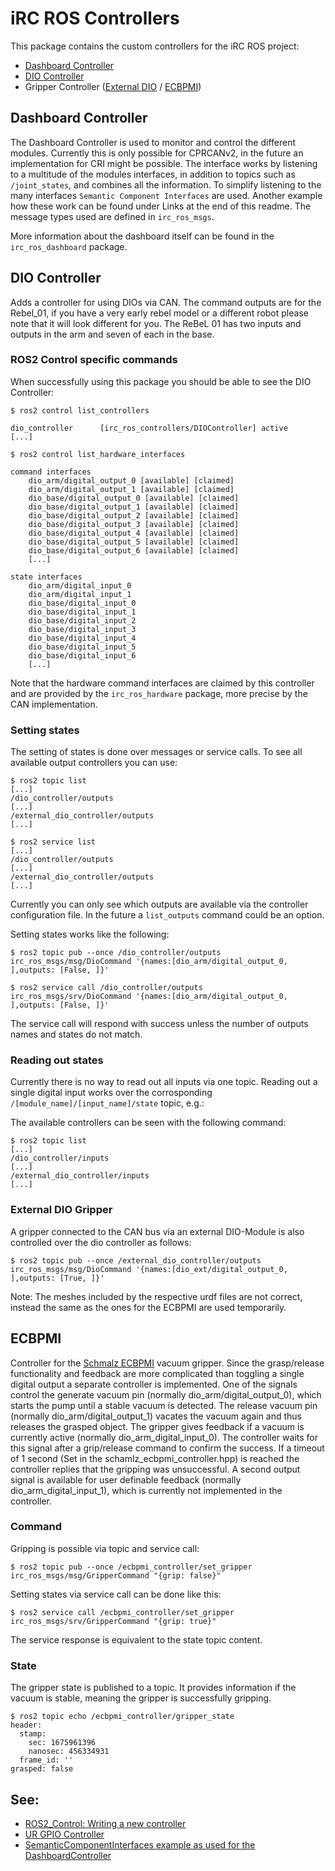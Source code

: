 # iRC ROS Controllers

This package contains the custom controllers for the iRC ROS project:
- [Dashboard Controller](#dashboard-controller)
- [DIO Controller](#dio-controller)
- Gripper Controller ([External DIO](#external-dio-gripper) / [ECBPMI](#ecbpmi)) 

## Dashboard Controller
The Dashboard Controller is used to monitor and control the different modules. Currently this is only possible for CPRCANv2, in the future an implementation for CRI might be possible.
The interface works by listening to a multitude of the modules interfaces, in addition to topics such as `/joint_states`, and combines all the information. To simplify listening to the many interfaces `Semantic Component Interfaces` are used. Another example how these work can be found under Links at the end of this readme.
The message types used are defined in `irc_ros_msgs`. 

More information about the dashboard itself can be found in the `irc_ros_dashboard` package.

## DIO Controller
Adds a controller for using DIOs via CAN. The command outputs are for the Rebel_01, if you have a very early rebel model or a different robot please note that it will look different for you. The ReBeL 01 has two inputs and outputs in the arm and seven of each in the base.

### ROS2 Control specific commands
When successfully using this package you should be able to see the DIO Controller:

``` console
$ ros2 control list_controllers

dio_controller      [irc_ros_controllers/DIOController] active    
[...]

$ ros2 control list_hardware_interfaces

command interfaces
	dio_arm/digital_output_0 [available] [claimed]
	dio_arm/digital_output_1 [available] [claimed]
	dio_base/digital_output_0 [available] [claimed]
	dio_base/digital_output_1 [available] [claimed]
	dio_base/digital_output_2 [available] [claimed]
	dio_base/digital_output_3 [available] [claimed]
	dio_base/digital_output_4 [available] [claimed]
	dio_base/digital_output_5 [available] [claimed]
	dio_base/digital_output_6 [available] [claimed]
    [...]

state interfaces
	dio_arm/digital_input_0
	dio_arm/digital_input_1
	dio_base/digital_input_0
	dio_base/digital_input_1
	dio_base/digital_input_2
	dio_base/digital_input_3
	dio_base/digital_input_4
	dio_base/digital_input_5
	dio_base/digital_input_6
    [...]

```

Note that the hardware command interfaces are claimed by this controller and are provided by the `irc_ros_hardware` package, more precise by the CAN implementation.

### Setting states
The setting of states is done over messages or service calls.
To see all available output controllers you can use:
``` console
$ ros2 topic list
[...]
/dio_controller/outputs
[...]
/external_dio_controller/outputs
[...]

$ ros2 service list
[...]
/dio_controller/outputs
[...]
/external_dio_controller/outputs
[...]
```

Currently you can only see which outputs are available via the controller configuration file. In the future a `list_outputs` command could be an option.

Setting states works like the following:

``` console 
$ ros2 topic pub --once /dio_controller/outputs irc_ros_msgs/msg/DioCommand '{names:[dio_arm/digital_output_0, ],outputs: [False, ]}'

$ ros2 service call /dio_controller/outputs irc_ros_msgs/srv/DioCommand '{names:[dio_arm/digital_output_0, ],outputs: [False, ]}'
```

The service call will respond with success unless the number of outputs names and states do not match.

### Reading out states
Currently there is no way to read out all inputs via one topic. Reading out a single digital input works over the corrosponding `/[module_name]/[input_name]/state` topic, e.g.:

The available controllers can be seen with the following command:
``` console
$ ros2 topic list
[...]
/dio_controller/inputs
[...]
/external_dio_controller/inputs
[...]
```

### External DIO Gripper
A gripper connected to the CAN bus via an external DIO-Module is also controlled over the dio controller as follows:

``` console
$ ros2 topic pub --once /external_dio_controller/outputs irc_ros_msgs/msg/DioCommand '{names:[dio_ext/digital_output_0, ],outputs: [True, ]}'
```

Note: The meshes included by the respective urdf files are not correct, instead the same as the ones for the ECBPMI are used temporarily.

## ECBPMI
Controller for the [Schmalz ECBPMI](https://www.schmalz.com/en-us/vacuum-technology-for-robotics/vacuum-generators/vacuum-generators-ecbpmi-312576/) vacuum gripper. Since the grasp/release functionality and feedback are more complicated than toggling a single digital output a separate controller is implemented.
One of the signals control the generate vacuum pin (normally dio_arm/digital_output_0), which starts the pump until a stable vacuum is detected. The release vacuum pin (normally dio_arm/digital_output_1) vacates the vacuum again and thus releases the grasped object.
The gripper gives feedback if a vacuum is currently active (normally dio_arm_digital_input_0). The controller waits for this signal after a grip/release command to confirm the success. If a timeout of 1 second (Set in the schamlz_ecbpmi_controller.hpp) is reached the controller replies that the gripping was unsuccessful.
A second output signal is available for user definable feedback (normally dio_arm_digital_input_1), which is currently not implemented in the controller.


### Command
Gripping is possible via topic and service call:
``` console
$ ros2 topic pub --once /ecbpmi_controller/set_gripper irc_ros_msgs/msg/GripperCommand "{grip: false}"
```

Setting states via service call can be done like this:

``` console
$ ros2 service call /ecbpmi_controller/set_gripper irc_ros_msgs/srv/GripperCommand "{grip: true}"
```

The service response is equivalent to the state topic content.

### State
The gripper state is published to a topic. It provides information if the vacuum is stable, meaning the gripper is successfully gripping.

``` console
$ ros2 topic echo /ecbpmi_controller/gripper_state
header:
  stamp:
    sec: 1675961396
    nanosec: 456334931
  frame_id: ''
grasped: false
```

## See:
 - [ROS2_Control: Writing a new controller](https://control.ros.org/master/doc/ros2_controllers/doc/writing_new_controller.html)
 - [UR GPIO Controller](https://github.com/UniversalRobots/Universal_Robots_ROS2_Driver/blob/main/ur_controllers/include/ur_controllers/gpio_controller.hpp)
 - [SemanticComponentInterfaces example as used for the DashboardController](https://github.com/ICube-Robotics/iiwa_ros2/tree/main/iiwa_controllers/external_torque_sensor_broadcaster)
